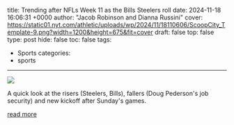 title: Trending after NFLs Week 11 as the Bills Steelers roll
date: 2024-11-18 16:06:31 +0000
author: "Jacob Robinson and Dianna Russini"
cover: https://static01.nyt.com/athletic/uploads/wp/2024/11/18110606/ScoopCity_Template-9.png?width=1200&height=675&fit=cover
draft: false
top: false
type: post
hide: false
toc: false
tags:
  - Sports
categories:
  - sports
---

![](https://static01.nyt.com/athletic/uploads/wp/2024/11/18110606/ScoopCity_Template-9.png?width=1200&height=675&fit=cover)

A quick look at the risers (Steelers, Bills), fallers (Doug Pederson's job security) and new kickoff after Sunday's games.

[read more](https://www.nytimes.com/athletic/5929751/2024/11/18/nfl-week-11-risers-fallers-bills-steelers-scoop-city/)
